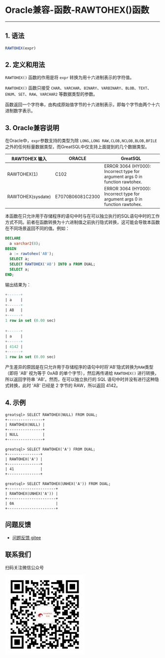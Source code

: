 # Oracle兼容-函数-RAWTOHEX()函数
---


## 1. 语法

```sql
RAWTOHEX(expr)
```

## 2. 定义和用法
`RAWTOHEX()` 函数的作用是将 `expr` 转换为用十六进制表示的字符值。

`RAWTOHEX()` 函数只接受 `CHAR`、`VARCHAR`、`BINARY`、`VARBINARY`、`BLOB`、`TEXT`、`ENUM`、`SET`、`RAW`、`VARCHAR2` 等数据类型的参数。

函数返回一个字符串，由构成原始值字节的十六进制表示，即每个字节由两个十六进制数字表示。

## 3. Oracle兼容说明

在Oracle中，`expr`参数支持的类型为除 `LONG,LONG RAW,CLOB,NCLOB,BLOB,BFILE` 之外的任何标量数据类型，而GreatSQL中仅支持上面提到的几个数据类型。

| RAWTOHEX 输入     | ORACLE           | GreatSQL                                                                     |
| ----------------- | ---------------- | ---------------------------------------------------------------------------- |
| RAWTOHEX(1)       | C102             | ERROR 3064 (HY000): Incorrect type for argument args 0 in function rawtohex. |
| RAWTOHEX(sysdate) | E7070B06081C2300 | ERROR 3064 (HY000): Incorrect type for argument args 0 in function rawtohex. |


本函数在只允许用于存储程序的语句中时与在可以独立执行的SQL语句中时的工作方式不同。前者在函数转换为十六进制值之前执行隐式转换，这可能会导致本函数在不同场景返回不同的值。例如：
```sql
DECLARE
  a varchar2(8);
BEGIN
  a := rawtohex('AB');
  SELECT a;
  SELECT RAWTOHEX('AB') INTO a FROM DUAL;
  SELECT a;
END;
```
输出结果为：
```sql
+------+
| a    |
+------+
| AB   |
+------+
1 row in set (0.00 sec)

+------+
| a    |
+------+
| 4142 |
+------+
1 row in set (0.00 sec)
```

产生差异的原因是在只允许用于存储程序的语句中时将'AB'隐式转换为`RAW`类型（即将 'AB' 视为等于 0xAB 的单个字节），然后再传递给 `RAWTOHEX()` 进行转换，所以返回字符串 'AB'。然而，在可以独立执行的 SQL 语句中时并没有进行这种隐式转换，此时 'AB' 已经是 2 字节的 RAW，所以返回 4142。

## 4. 示例

```
greatsql> SELECT RAWTOHEX(NULL) FROM DUAL;
+----------------+
| RAWTOHEX(NULL) |
+----------------+
| NULL           |
+----------------+

greatsql> SELECT RAWTOHEX('A') FROM DUAL;
+---------------+
| RAWTOHEX('A') |
+---------------+
| 41            |
+---------------+

greatsql> SELECT RAWTOHEX(UNHEX('A')) FROM DUAL;
+----------------------+
| RAWTOHEX(UNHEX('A')) |
+----------------------+
| 0A                   |
+----------------------+
```



**问题反馈**
---
- [问题反馈 gitee](https://gitee.com/GreatSQL/GreatSQL-Manual/issues)


**联系我们**
---

扫码关注微信公众号

![greatsql-wx](/greatsql-wx.jpg)
